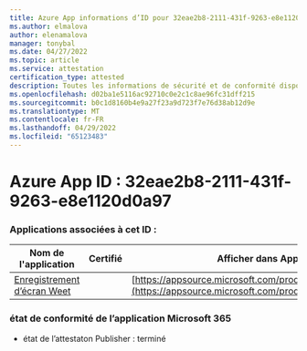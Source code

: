 ```yaml
---
title: Azure App informations d’ID pour 32eae2b8-2111-431f-9263-e8e1120d0a97
ms.author: elmalova
author: elenamalova
manager: tonybal
ms.date: 04/27/2022
ms.topic: article
ms.service: attestation
certification_type: attested
description: Toutes les informations de sécurité et de conformité disponibles pour 32eae2b8-2111-431f-9263-e8e1120d0a97.
ms.openlocfilehash: d02ba1e5116ac92710c0e2c1c8ae96fc31dff215
ms.sourcegitcommit: b0c1d8160b4e9a27f23a9d723f7e76d38ab12d9e
ms.translationtype: MT
ms.contentlocale: fr-FR
ms.lasthandoff: 04/29/2022
ms.locfileid: "65123483"
---
```

# <a name="azure-app-id-32eae2b8-2111-431f-9263-e8e1120d0a97"></a>Azure App ID : 32eae2b8-2111-431f-9263-e8e1120d0a97


### <a name="apps-associated-with-this-id"></a>Applications associées à cet ID :
| **Nom de l'application** | **Certifié** | **Afficher dans AppSource** |
|--------------|---------------|-----------------------|
| [Enregistrement d’écran Weet](../forward/WA200003284.md) |  | [https://appsource.microsoft.com/product/office/WA200003284](https://appsource.microsoft.com/product/office/WA200003284) |

### <a name="microsoft-365-app-compliance-status"></a>état de conformité de l’application Microsoft 365
- état de l’attestaton Publisher : terminé
